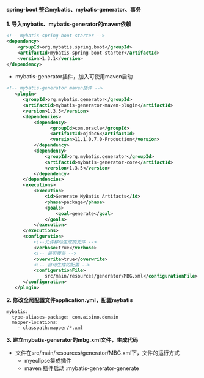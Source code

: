 #### spring-boot 整合mybatis、mybatis-generator、事务
**1. 导入mybatis、mybatis-generator的maven依赖**
```xml
<!-- mybatis-spring-boot-starter -->
<dependency>
    <groupId>org.mybatis.spring.boot</groupId>
    <artifactId>mybatis-spring-boot-starter</artifactId>
    <version>1.3.1</version>
</dependency>
```
* mybatis-generator插件，加入可使用maven启动
```xml
<!-- mybatis-generator maven插件 -->
   <plugin>  
      <groupId>org.mybatis.generator</groupId>  
      <artifactId>mybatis-generator-maven-plugin</artifactId>  
      <version>1.3.5</version>  
      <dependencies>  
          <dependency>
				<groupId>com.oracle</groupId>
				<artifactId>ojdbc6</artifactId>
				<version>11.1.0.7.0-Production</version>
		  </dependency>
          <dependency>  
              <groupId>org.mybatis.generator</groupId>  
              <artifactId>mybatis-generator-core</artifactId>  
              <version>1.3.5</version>  
          </dependency>  
      </dependencies>  
      <executions>  
          <execution>  
              <id>Generate MyBatis Artifacts</id>  
              <phase>package</phase>  
              <goals>  
                  <goal>generate</goal>  
              </goals>  
          </execution>  
      </executions>  
      <configuration>  
          <!--允许移动生成的文件 -->  
          <verbose>true</verbose>  
          <!-- 是否覆盖 -->  
          <overwrite>true</overwrite>  
          <!-- 自动生成的配置 -->  
          <configurationFile>  
              src/main/resources/generator/MBG.xml</configurationFile>  
  	  </configuration>  
   </plugin>
```
**2. 修改全局配置文件application.yml，配置mybatis**
```
mybatis:
  type-aliases-package: com.aisino.domain
  mapper-locations:
    - classpath:mapper/*.xml
```
**3. 建立mybatis-generator的mbg.xml文件，生成代码**
* 文件在src/main/resources/generator/MBG.xml下，文件的运行方式
	* myeclipse集成插件
	* maven 插件启动 :mybatis-generator-generate



